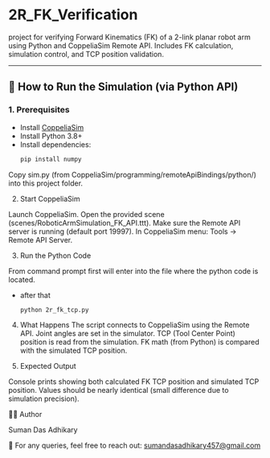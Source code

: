 # 2R_FK_Verification
project for verifying Forward Kinematics (FK) of a 2-link planar robot arm using Python and CoppeliaSim Remote API. Includes FK calculation, simulation control, and TCP position validation.

---

## 🚀 How to Run the Simulation (via Python API)

### 1. Prerequisites
- Install [CoppeliaSim](https://www.coppeliarobotics.com/)
- Install Python 3.8+  
- Install dependencies:
  ```bash
  pip install numpy

Copy sim.py (from CoppeliaSim/programming/remoteApiBindings/python/) into this project folder.



2. Start CoppeliaSim

Launch CoppeliaSim.
Open the provided scene (scenes/RoboticArmSimulation_FK_API.ttt).
Make sure the Remote API server is running (default port 19997).
In CoppeliaSim menu: Tools → Remote API Server.


3. Run the Python Code

From command prompt first will enter into the file where the python code is located.
- after that
     ```bash
     python 2r_fk_tcp.py

4. What Happens
The script connects to CoppeliaSim using the Remote API.
Joint angles are set in the simulator.
TCP (Tool Center Point) position is read from the simulation.
FK math (from Python) is compared with the simulated TCP position.


5. Expected Output

Console prints showing both calculated FK TCP position and simulated TCP position.
Values should be nearly identical (small difference due to simulation precision).


👨‍💻 Author

Suman Das Adhikary

📧 For any queries, feel free to reach out: sumandasadhikary457@gmail.com



